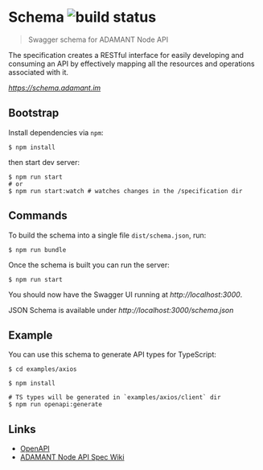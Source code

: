 # Schema ![build status](https://img.shields.io/github/workflow/status/Adamant-im/adamant-schema/Build%20&%20Deploy%20to%20Github%20Pages)

> Swagger schema for ADAMANT Node API

The specification creates a RESTful interface for easily developing and consuming an API by effectively mapping all the resources and operations associated with it.

_https://schema.adamant.im_

## Bootstrap

Install dependencies via `npm`:

```
$ npm install
```

then start dev server:

```shell
$ npm run start
# or
$ npm run start:watch # watches changes in the /specification dir
```

## Commands

To build the schema into a single file `dist/schema.json`, run:

```shell
$ npm run bundle
```

Once the schema is built you can run the server:

```shell
$ npm run start
```

You should now have the Swagger UI running at _http://localhost:3000_.

JSON Schema is available under _http://localhost:3000/schema.json_

## Example

You can use this schema to generate API types for TypeScript:

```shell
$ cd examples/axios

$ npm install

# TS types will be generated in `examples/axios/client` dir
$ npm run openapi:generate
```

## Links

- [OpenAPI](https://swagger.io/specification/)
- [ADAMANT Node API Spec Wiki](https://github.com/Adamant-im/adamant/wiki/API-Specification)
